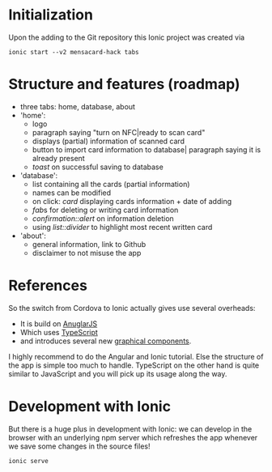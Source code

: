 # Initialization
Upon the adding to the Git repository this Ionic project was created
via

``` 
ionic start --v2 mensacard-hack tabs
```

# Structure and features (roadmap)
- three tabs: home, database, about
- 'home': 
  - logo
  - paragraph saying "turn on NFC|ready to scan card"
  - displays (partial) information of scanned card
  - button to import card information to database| paragraph saying it
    is already present
  - *toast* on successful saving to database
- 'database':
  - list containing all the cards (partial information)
  - names can be modified
  - on click: *card* displaying cards information + date of adding
  - *fab*s for deleting or writing card information
  - *confirmation::alert* on information deletion
  - using *list::divider* to highlight most recent written card
- 'about':
  - general information, link to Github
  - disclaimer to not misuse the app
  
# References
So the switch from Cordova to Ionic actually gives use several
overheads:
- It is build
  on [AnuglarJS](https://angular.io/docs/js/latest/quickstart.html)
- Which uses [TypeScript](https://en.wikipedia.org/wiki/TypeScript)
- and introduces several
  new
  [graphical components](http://ionicframework.com/getting-started/).

I highly recommend to do the Angular and Ionic tutorial. Else the
structure of the app is simple too much to handle. TypeScript on the
other hand is quite similar to JavaScript and you will pick up its
usage along the way.

# Development with Ionic
But there is a huge plus in development with Ionic: we can develop in
the browser with an underlying npm server which refreshes the app
whenever we save some changes in the source files!

```
ionic serve
```
